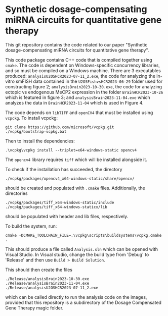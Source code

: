 # Synthetic dosage-compensating miRNA circuits for quantitative gene therapy

This git repository contains the code related to our paper "Synthetic
dosage-compensating miRNA circuits for quantitative gene therapy".

This code package contains C++ code that is compiled together using
`cmake`. The code is dependent on Windows-specific concurrency
libraries, and so must be compiled on a Windows machine. There are 3
executables produced: `analysisU2OSHCR2023-07-11_2.exe`, the code for
analyzing the in-vitro smFISH data contained in the
`U2OSFishvsHCR2023-06-29` folder used for constructing figure 2;
`analysisBrain2023-10-30.exe`, the code for analyzing ectopic vs
endogenous MeCP2 expression in the folder `BrainHCR2023-10-26` which
is featured in figure 3; and `analysisBrain2023-11-04.exe` which
analyzes the data in `BrainHCR2023-11-04` which is used in Figure 4.

The code depends on `libTIFF` and `openCV4` that must be installed using
`vcpckg`. To install vcpckg:

```
git clone https://github.com/microsoft/vcpkg.git
./vcpkg/bootstrap-vcpkg.bat
```

Then to install the dependencies:

```
.\vcpkg\vcpkg install --triplet=x64-windows-static opencv4 
```

The `opencv4` library requires `tiff` which will be installed alongside
it. 

To check if the installation has succeeded, the directory

`./vcpkg/packages/opencv4_x64-windows-static/share/opencv/`

should be created and populated with `.cmake` files. Additionally, the
directories

```
./vcpkg/packages/tiff_x64-windows-static/include
./vcpkg/packages/tiff_x64-windows-staticx/lib
```

should be populated with header and lib files, respectively.

To build the system, run:

`cmake -DCMAKE_TOOLCHAIN_FILE=.\vcpkg\scripts\buildsystems\vcpkg.cmake .`

This should produce a file called `Analysis.sln` which can be opened
with Visual Studio. In Visual studio, change the build type from
'Debug' to 'Release' and then use `Build > Build Solution`. 

This should then create the files 

```
./Release/analysisBrain2023-10-30.exe
./Release/analysisBrain2023-11-04.exe
./Release/analysisU2OSHCR2023-07-11_2.exe 
```

which can be called directly to run the analysis code on the images,
provided that this repository is a subdirectory of the Dosage
Compensated Gene Therapy magic folder. 
